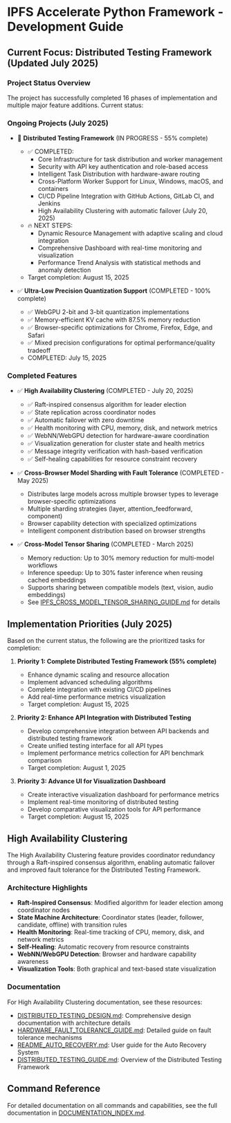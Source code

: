 # IPFS Accelerate Python Framework - Development Guide

## Current Focus: Distributed Testing Framework (Updated July 2025)

### Project Status Overview

The project has successfully completed 16 phases of implementation and multiple major feature additions. Current status:

### Ongoing Projects (July 2025)

- 🔄 **Distributed Testing Framework** (IN PROGRESS - 55% complete)
  - ✅ COMPLETED:
    - Core Infrastructure for task distribution and worker management
    - Security with API key authentication and role-based access
    - Intelligent Task Distribution with hardware-aware routing
    - Cross-Platform Worker Support for Linux, Windows, macOS, and containers
    - CI/CD Pipeline Integration with GitHub Actions, GitLab CI, and Jenkins
    - High Availability Clustering with automatic failover (July 20, 2025)
  - 🔥 NEXT STEPS:
    - Dynamic Resource Management with adaptive scaling and cloud integration
    - Comprehensive Dashboard with real-time monitoring and visualization
    - Performance Trend Analysis with statistical methods and anomaly detection
  - Target completion: August 15, 2025

- ✅ **Ultra-Low Precision Quantization Support** (COMPLETED - 100% complete)
  - ✅ WebGPU 2-bit and 3-bit quantization implementations
  - ✅ Memory-efficient KV cache with 87.5% memory reduction
  - ✅ Browser-specific optimizations for Chrome, Firefox, Edge, and Safari
  - ✅ Mixed precision configurations for optimal performance/quality tradeoff
  - COMPLETED: July 15, 2025

### Completed Features

- ✅ **High Availability Clustering** (COMPLETED - July 20, 2025)
  - ✅ Raft-inspired consensus algorithm for leader election
  - ✅ State replication across coordinator nodes
  - ✅ Automatic failover with zero downtime
  - ✅ Health monitoring with CPU, memory, disk, and network metrics
  - ✅ WebNN/WebGPU detection for hardware-aware coordination
  - ✅ Visualization generation for cluster state and health metrics
  - ✅ Message integrity verification with hash-based verification
  - ✅ Self-healing capabilities for resource constraint recovery

- ✅ **Cross-Browser Model Sharding with Fault Tolerance** (COMPLETED - May 2025)
  - Distributes large models across multiple browser types to leverage browser-specific optimizations
  - Multiple sharding strategies (layer, attention_feedforward, component)
  - Browser capability detection with specialized optimizations
  - Intelligent component distribution based on browser strengths

- ✅ **Cross-Model Tensor Sharing** (COMPLETED - March 2025)
  - Memory reduction: Up to 30% memory reduction for multi-model workflows
  - Inference speedup: Up to 30% faster inference when reusing cached embeddings
  - Supports sharing between compatible models (text, vision, audio embeddings)
  - See [IPFS_CROSS_MODEL_TENSOR_SHARING_GUIDE.md](IPFS_CROSS_MODEL_TENSOR_SHARING_GUIDE.md) for details

## Implementation Priorities (July 2025)

Based on the current status, the following are the prioritized tasks for completion:

1. **Priority 1: Complete Distributed Testing Framework (55% complete)**
   - Enhance dynamic scaling and resource allocation
   - Implement advanced scheduling algorithms
   - Complete integration with existing CI/CD pipelines
   - Add real-time performance metrics visualization 
   - Target completion: August 15, 2025

2. **Priority 2: Enhance API Integration with Distributed Testing**
   - Develop comprehensive integration between API backends and distributed testing framework
   - Create unified testing interface for all API types
   - Implement performance metrics collection for API benchmark comparison
   - Target completion: August 1, 2025

3. **Priority 3: Advance UI for Visualization Dashboard**
   - Create interactive visualization dashboard for performance metrics
   - Implement real-time monitoring of distributed testing
   - Develop comparative visualization tools for API performance
   - Target completion: August 15, 2025

## High Availability Clustering

The High Availability Clustering feature provides coordinator redundancy through a Raft-inspired consensus algorithm, enabling automatic failover and improved fault tolerance for the Distributed Testing Framework.

### Architecture Highlights

- **Raft-Inspired Consensus**: Modified algorithm for leader election among coordinator nodes
- **State Machine Architecture**: Coordinator states (leader, follower, candidate, offline) with transition rules
- **Health Monitoring**: Real-time tracking of CPU, memory, disk, and network metrics
- **Self-Healing**: Automatic recovery from resource constraints
- **WebNN/WebGPU Detection**: Browser and hardware capability awareness
- **Visualization Tools**: Both graphical and text-based state visualization

### Documentation

For High Availability Clustering documentation, see these resources:
- [DISTRIBUTED_TESTING_DESIGN.md](DISTRIBUTED_TESTING_DESIGN.md): Comprehensive design documentation with architecture details
- [HARDWARE_FAULT_TOLERANCE_GUIDE.md](HARDWARE_FAULT_TOLERANCE_GUIDE.md): Detailed guide on fault tolerance mechanisms
- [README_AUTO_RECOVERY.md](README_AUTO_RECOVERY.md): User guide for the Auto Recovery System
- [DISTRIBUTED_TESTING_GUIDE.md](DISTRIBUTED_TESTING_GUIDE.md): Overview of the Distributed Testing Framework

## Command Reference

For detailed documentation on all commands and capabilities, see the full documentation in 
[DOCUMENTATION_INDEX.md](DOCUMENTATION_INDEX.md).
